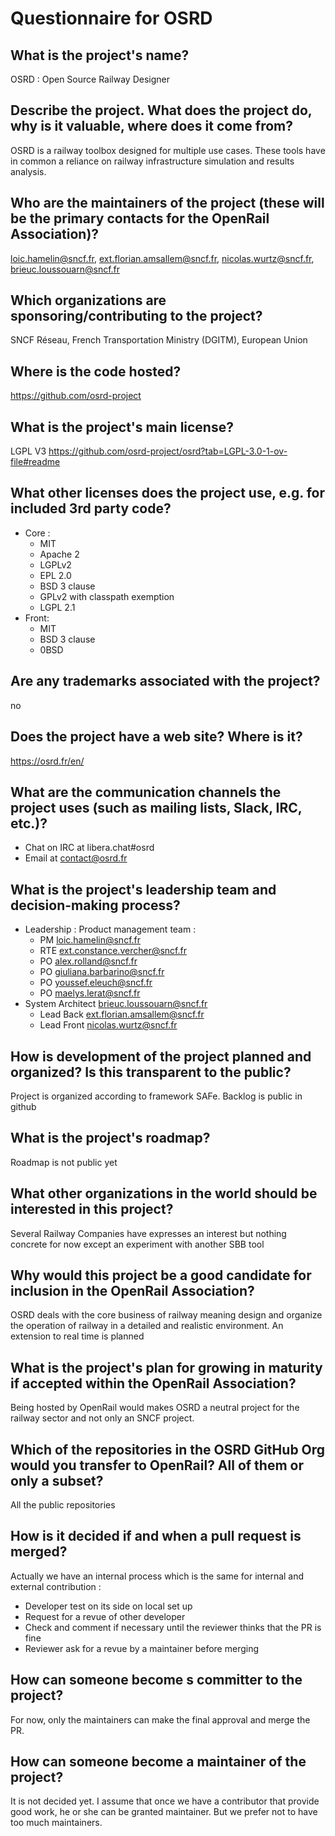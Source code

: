  
# Questionnaire for OSRD
## What is the project's name?
OSRD : Open Source Railway Designer
## Describe the project. What does the project do, why is it valuable, where does it come from?
OSRD is a railway toolbox designed for multiple use cases. These tools have in common a reliance on railway infrastructure simulation and results analysis.
## Who are the maintainers of the project (these will be the primary contacts for the OpenRail Association)?
loic.hamelin@sncf.fr, ext.florian.amsallem@sncf.fr, nicolas.wurtz@sncf.fr, brieuc.loussouarn@sncf.fr
## Which organizations are sponsoring/contributing to the project?
SNCF Réseau, French Transportation Ministry (DGITM), European Union
## Where is the code hosted?
https://github.com/osrd-project
## What is the project's main license?
LGPL V3 https://github.com/osrd-project/osrd?tab=LGPL-3.0-1-ov-file#readme
## What other licenses does the project use, e.g. for included 3rd party code?
* Core :
  * MIT
  * Apache 2
  * LGPLv2
  * EPL 2.0
  * BSD 3 clause
  * GPLv2 with classpath exemption
  * LGPL 2.1
* Front:
  * MIT
  * BSD 3 clause
  * 0BSD
## Are any trademarks associated with the project?
no
## Does the project have a web site? Where is it?
https://osrd.fr/en/
## What are the communication channels the project uses (such as mailing lists, Slack, IRC, etc.)?
* Chat on IRC at libera.chat#osrd
* Email at contact@osrd.fr
## What is the project's leadership team and decision-making process?
* Leadership : Product management team :
  * PM loic.hamelin@sncf.fr
  * RTE ext.constance.vercher@sncf.fr
  * PO alex.rolland@sncf.fr
  * PO giuliana.barbarino@sncf.fr
  * PO youssef.eleuch@sncf.fr
  * PO maelys.lerat@sncf.fr
* System Architect brieuc.loussouarn@sncf.fr
  * Lead Back ext.florian.amsallem@sncf.fr
  * Lead Front nicolas.wurtz@sncf.fr
## How is development of the project planned and organized? Is this transparent to the public?
Project is organized according to framework SAFe.
Backlog is public in github
## What is the project's roadmap?
Roadmap is not public yet
## What other organizations in the world should be interested in this project?
Several Railway Companies have expresses an interest but nothing concrete for now except an experiment with another SBB tool
## Why would this project be a good candidate for inclusion in the OpenRail Association?
OSRD deals with the core business of railway meaning design and organize the operation of railway in a detailed and realistic environment. An extension to real time is planned
## What is the project's plan for growing in maturity if accepted within the OpenRail Association?
Being hosted by OpenRail would makes OSRD a neutral project for the railway sector and not only an SNCF project.
## Which of the repositories in the OSRD GitHub Org would you transfer to OpenRail? All of them or only a subset?
All the public repositories
## How is it decided if and when a pull request is merged?
Actually we have an internal process which is the same for internal and external contribution :
* Developer test on its side on local set up
* Request for a revue of other developer
* Check and comment if necessary until the reviewer thinks that the PR is fine
* Reviewer ask for a revue by a maintainer before merging
## How can someone become s committer to the project?
For now, only the maintainers can make the final approval and merge the PR.
## How can someone become a maintainer of the project?
It is not decided yet. I assume that once we have a contributor that provide good work, he or she can be granted maintainer. But we prefer not to have too much maintainers. 

